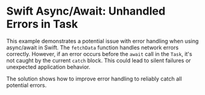 # Swift Async/Await: Unhandled Errors in Task

This example demonstrates a potential issue with error handling when using async/await in Swift. The `fetchData` function handles network errors correctly. However, if an error occurs before the `await` call in the `Task`, it's not caught by the current `catch` block.  This could lead to silent failures or unexpected application behavior.

The solution shows how to improve error handling to reliably catch all potential errors.